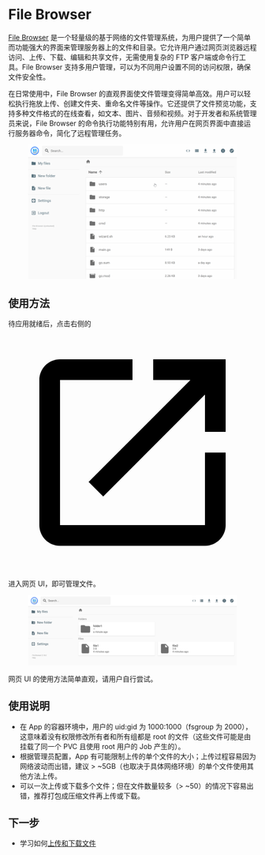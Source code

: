 # File Browser

<a target="_blank" rel="noopener noreferrer" href="https://github.com/filebrowser/filebrowser">File Browser</a> 是一个轻量级的基于网络的文件管理系统，为用户提供了一个简单而功能强大的界面来管理服务器上的文件和目录。它允许用户通过网页浏览器远程访问、上传、下载、编辑和共享文件，无需使用复杂的 FTP 客户端或命令行工具。File Browser 支持多用户管理，可以为不同用户设置不同的访问权限，确保文件安全性。

在日常使用中，File Browser 的直观界面使文件管理变得简单高效。用户可以轻松执行拖放上传、创建文件夹、重命名文件等操作。它还提供了文件预览功能，支持多种文件格式的在线查看，如文本、图片、音频和视频。对于开发者和系统管理员来说，File Browser 的命令执行功能特别有用，允许用户在网页界面中直接运行服务器命令，简化了远程管理任务。

<figure class="screenshot">
  <img alt="filebrowser-official" src="../assets/app/filebrowser/filebrowser-official.gif" />
</figure>

## 使用方法

待应用就绪后，点击右侧的 <span class="twemoji"><svg class="MuiSvgIcon-root MuiSvgIcon-colorPrimary MuiSvgIcon-fontSizeMedium css-jxtyyz" focusable="false" aria-hidden="true" viewBox="0 0 24 24" data-testid="OpenInNewIcon"><path d="M19 19H5V5h7V3H5c-1.11 0-2 .9-2 2v14c0 1.1.89 2 2 2h14c1.1 0 2-.9 2-2v-7h-2zM14 3v2h3.59l-9.83 9.83 1.41 1.41L19 6.41V10h2V3z"></path></svg></span> 进入网页 UI，即可管理文件。

<figure class="screenshot">
  <img alt="filebrowser" src="../assets/app/filebrowser/filebrowser.png" />
</figure>

网页 UI 的使用方法简单直观，请用户自行尝试。

## 使用说明

* 在 App 的容器环境中，用户的 uid:gid 为 1000:1000（fsgroup 为 2000），这意味着没有权限修改所有者和所有组都是 root 的文件（这些文件可能是由挂载了同一个 PVC 且使用 root 用户的 Job 产生的）。
* 根据管理员配置，App 有可能限制上传的单个文件的大小；上传过程容易因为网络波动而出错，建议 > ~5GB（也取决于具体网络环境）的单个文件使用其他方法上传。
* 可以一次上传或下载多个文件；但在文件数量较多（> ~50）的情况下容易出错，推荐打包成压缩文件再上传或下载。

## 下一步

* 学习如何[上传和下载文件](../task/upload-and-download-file.md)
